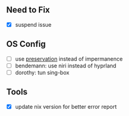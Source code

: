 ## Need to Fix
- [x] suspend issue

## OS Config
- [ ] use [preservation](https://github.com/WilliButz/preservation) instead of impermanence
- [ ] bendemann: use niri instead of hyprland
- [ ] dorothy: tun sing-box

## Tools
- [x] update nix version for better error report
